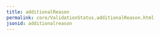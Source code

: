 ```yaml
---
title: additionalReason
permalink: core/ValidationStatus.additionalReason.html
jsonid: additionalreason
---
```

